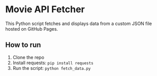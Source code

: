 # Movie API Fetcher

This Python script fetches and displays data from a custom JSON file hosted on GitHub Pages.

## How to run
1. Clone the repo
2. Install requests: `pip install requests`
3. Run the script: `python fetch_data.py`

